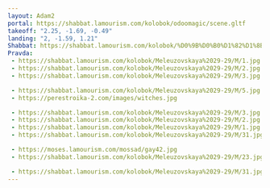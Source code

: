 ```yaml
---
layout: Adam2
portal: https://shabbat.lamourism.com/kolobok/odoomagic/scene.gltf
takeoff: "2.25, -1.69, -0.49"
landing: "2, -1.59, 1.21"
Shabbat: https://shabbat.lamourism.com/kolobok/%D0%9B%D0%B0%D1%82%D1%8B%D0%BD%D0%B8%D0%BD%D0%B0.mp4
Pravda:
 - https://shabbat.lamourism.com/kolobok/Meleuzovskaya%2029-29/M/1.jpg
 - https://shabbat.lamourism.com/kolobok/Meleuzovskaya%2029-29/M/2.jpg
 - https://shabbat.lamourism.com/kolobok/Meleuzovskaya%2029-29/M/3.jpg

 - https://shabbat.lamourism.com/kolobok/Meleuzovskaya%2029-29/M/5.jpg
 - https://perestroika-2.com/images/witches.jpg

 - https://shabbat.lamourism.com/kolobok/Meleuzovskaya%2029-29/M/3.jpg
 - https://shabbat.lamourism.com/kolobok/Meleuzovskaya%2029-29/M/2.jpg
 - https://shabbat.lamourism.com/kolobok/Meleuzovskaya%2029-29/M/1.jpg
 - https://shabbat.lamourism.com/kolobok/Meleuzovskaya%2029-29/M/31.jpg

 - https://moses.lamourism.com/mossad/gay42.jpg
 - https://shabbat.lamourism.com/kolobok/Meleuzovskaya%2029-29/M/23.jpg

 - https://shabbat.lamourism.com/kolobok/Meleuzovskaya%2029-29/M/31.jpg
---
```

